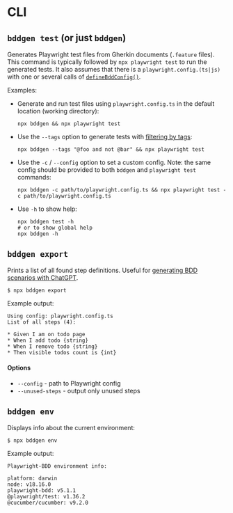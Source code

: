 # CLI

## `bddgen test` (or just `bddgen`)
Generates Playwright test files from Gherkin documents (`.feature` files).
This command is typically followed by `npx playwright test` to run the generated tests. 
It also assumes that there is a `playwright.config.(ts|js)` with one or several calls of [`defineBddConfig()`](configuration/index.md).

Examples:

* Generate and run test files using `playwright.config.ts` in the default location (working directory):
    ```
    npx bddgen && npx playwright test
    ```
    
* Use the `--tags` option to generate tests with [filtering by tags](https://cucumber.io/docs/cucumber/api/?lang=javascript#tag-expressions):
    ```
    npx bddgen --tags "@foo and not @bar" && npx playwright test
    ```

* Use the `-c` / `--config` option to set a custom config. Note: the same config should be provided to both `bddgen` and `playwright test` commands:
    ```
    npx bddgen -c path/to/playwright.config.ts && npx playwright test -c path/to/playwright.config.ts
    ```

* Use `-h` to show help:
    ```
    npx bddgen test -h
    # or to show global help
    npx bddgen -h
    ```

## `bddgen export`
Prints a list of all found step definitions. 
Useful for [generating BDD scenarios with ChatGPT](writing-features/chatgpt.md).
```
$ npx bddgen export
```
Example output:
```
Using config: playwright.config.ts
List of all steps (4):

* Given I am on todo page
* When I add todo {string}
* When I remove todo {string}
* Then visible todos count is {int}
```
#### Options
* `--config` - path to Playwright config
* `--unused-steps` - output only unused steps

## `bddgen env`
Displays info about the current environment:
```
$ npx bddgen env
```
Example output:
```
Playwright-BDD environment info:

platform: darwin
node: v18.16.0
playwright-bdd: v5.1.1
@playwright/test: v1.36.2
@cucumber/cucumber: v9.2.0
```
